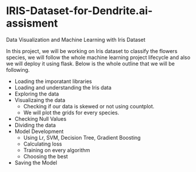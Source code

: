 # IRIS-Dataset-for-Dendrite.ai-assisment
Data Visualization and Machine Learning with Iris Dataset

In this project, we will be working on Iris dataset to classify the flowers species, we will follow the whole machine learning project lifecycle and also we will deploy it using flask. Below is the whole outline that we will be following. 

- Loading the imporatant libraries  
- Loading and understanding the Iris data 
- Exploring the data 
- Visualizaing the data  
    - Checking if our data is skewed or not using countplot.  
    - We will plot the grids for every species. 
- Checking Null Values
- Dividing the data 
- Model Development 
    - Using Lr, SVM, Decision Tree, Gradient Boosting 
    - Calculating loss  
    - Training on every algorithm 
    - Choosing the best 
- Saving the Model
